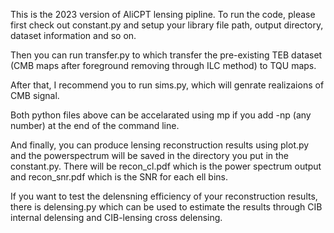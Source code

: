 This is the 2023 version of AliCPT lensing pipline. To run the code, please first check out constant.py and setup your library file path, output directory, dataset information and so on.

Then you can run transfer.py to which transfer the pre-existing TEB dataset (CMB maps after foreground removing through ILC method) to TQU maps.

After that, I recommend you to run sims.py, which will genrate realizaions of CMB signal.

Both python files above can be accelarated using mp if you add -np (any number) at the end of the command line.

And finally, you can produce lensing reconstruction results using plot.py and the powerspectrum will be saved in the directory you put in the constant.py. There will be recon_cl.pdf  which is the power spectrum output and recon_snr.pdf which is the SNR for each ell bins.

If you want to test the delensning efficiency of your reconstruction results, there is delensing.py which can be used to estimate the results through CIB internal delensing and CIB-lensing cross delensing.
